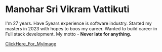 # Manohar Sri Vikram Vattikuti
I'm 27 years. Have 5years experience is software industry. Started my masters in 2023 with hopes to boos my career. Wanted to build career in Full stack development. My motto - **Never late for anything.**

[ClickHere_For_MyImage](https://github.com/srivikram/assignment2-Vattikuti/blob/main/2.JPG)